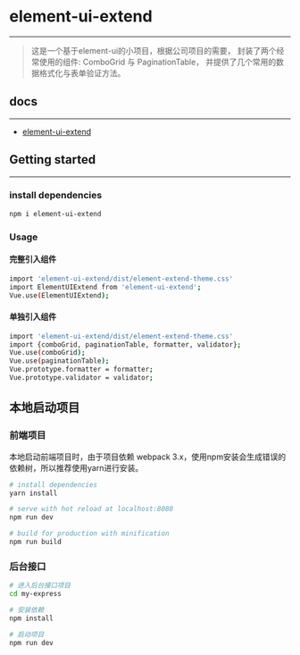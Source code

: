 # element-ui-extend

---

> 这是一个基于element-ui的小项目，根据公司项目的需要，
  封装了两个经常使用的组件: ComboGrid 与 PaginationTable，
  并提供了几个常用的数据格式化与表单验证方法。

## docs

---
- [element-ui-extend](https://heyyihai.github.io/element-ui-extend/)

## Getting started

---
### install dependencies
``` bash
npm i element-ui-extend
```

### Usage

#### 完整引入组件
``` bash
import 'element-ui-extend/dist/element-extend-theme.css'
import ElementUIExtend from 'element-ui-extend';
Vue.use(ElementUIExtend);
```
#### 单独引入组件
``` bash
import 'element-ui-extend/dist/element-extend-theme.css'
import {comboGrid, paginationTable, formatter, validator};
Vue.use(comboGrid);
Vue.use(paginationTable);
Vue.prototype.formatter = formatter;
Vue.prototype.validator = validator;
```

## 本地启动项目
### 前端项目
本地启动前端项目时，由于项目依赖 webpack 3.x，使用npm安装会生成错误的依赖树，所以推荐使用yarn进行安装。
``` bash
# install dependencies
yarn install

# serve with hot reload at localhost:8080
npm run dev

# build for production with minification
npm run build
```

### 后台接口
``` bash
# 进入后台接口项目
cd my-express

# 安装依赖
npm install

# 启动项目
npm run dev
```
